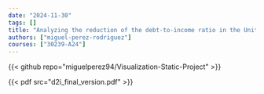 ```yaml
---
date: "2024-11-30"
tags: []
title: "Analyzing the reduction of the debt-to-income ratio in the United States between 2007 and 2015 at the state and county level"
authors: ["miguel-perez-rodriguez"]
courses: ["30239-A24"]
---
```


{{< github repo="miguelperez94/Visualization-Static-Project" >}}

{{< pdf src="d2i_final_version.pdf" >}}
